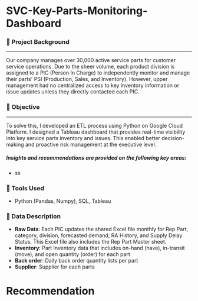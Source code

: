 # SVC-Key-Parts-Monitoring-Dashboard

### 📌 Project Background
-------
Our company manages over 30,000 active service parts for customer service operations. Due to the sheer volume, each product division is assigned to a PIC (Person In Charge) to independently monitor and manage their parts' PSI (Production, Sales, and Inventory). However, upper management had no centralized access to key inventory information or issue updates unless they directly contacted each PIC. 
### 📌 Objective
-------
To solve this, I developed an ETL process using Python on Google Cloud Platform. I designed a Tableau dashboard that provides real-time visibility into key service parts inventory and issues. This enabled better decision-making and proactive risk management at the executive level.

##### Insights and recommendations are provided on the following key areas:
* ss

### 🔧 Tools Used
- Python (Pandas, Numpy), SQL, Tableau

### 📁 Data Description

* **Raw Data**: Each PIC updates the shared Excel file monthly for Rep Part, category, division, forecasted demand, RA History, and Supply Delay Status. This Excel file also includes the Rep Part Master sheet.
* **Inventory**: Part Inventory data that includes on-hand (have), in-transit (move), and open quantity (order) for each part
*  **Back order**: Daily back order quantity lists per part
*  **Supplier**: Supplier for each parts



# **Recommendation** 
